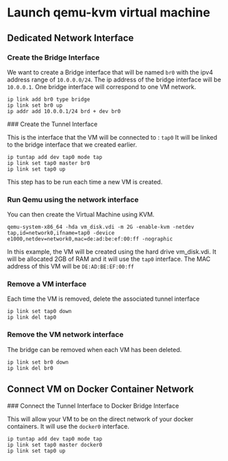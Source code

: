 # Launch qemu-kvm virtual machine

## Dedicated Network Interface

### Create the Bridge Interface

We want to create a Bridge interface that will be named `br0` with the ipv4 address range of `10.0.0.0/24`.
The ip address of the bridge interface will be `10.0.0.1`.
One bridge interface will correspond to one VM network.

```
ip link add br0 type bridge
ip link set br0 up
ip addr add 10.0.0.1/24 brd + dev br0
```

### Create the Tunnel Interface

This is the interface that the VM will be connected to : `tap0`
It will be linked to the bridge interface that we created earlier.

```
ip tuntap add dev tap0 mode tap
ip link set tap0 master br0
ip link set tap0 up
```

This step has to be run each time a new VM is created.

### Run Qemu using the network interface
You can then create the Virtual Machine using KVM.

`qemu-system-x86_64 -hda vm_disk.vdi -m 2G -enable-kvm -netdev tap,id=network0,ifname=tap0 -device e1000,netdev=network0,mac=de:ad:be:ef:00:ff -nographic`

In this example, the VM will be created using the hard drive vm_disk.vdi.
It will be allocated 2GB of RAM and it will use the `tap0` interface.
The MAC address of this VM will be `DE:AD:BE:EF:00:ff`

### Remove a VM interface

Each time the VM is removed, delete the associated tunnel interface

```
ip link set tap0 down
ip link del tap0
```

### Remove the VM network interface

The bridge can be removed when each VM has been deleted.

```
ip link set br0 down
ip link del br0
```

## Connect VM on Docker Container Network

### Connect the Tunnel Interface to Docker Bridge Interface

This will allow your VM to be on the direct network of your docker containers.
It will use the `docker0` interface.

```
ip tuntap add dev tap0 mode tap
ip link set tap0 master docker0
ip link set tap0 up
```
